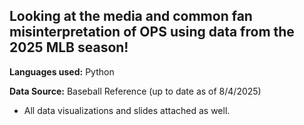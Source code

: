 ## Looking at the media and common fan misinterpretation of OPS using data from the 2025 MLB season!

**Languages used:** Python

**Data Source:** Baseball Reference (up to date as of 8/4/2025)

* All data visualizations and slides attached as well.
